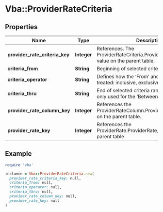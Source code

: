 # Vba::ProviderRateCriteria

## Properties

| Name | Type | Description | Notes |
| ---- | ---- | ----------- | ----- |
| **provider_rate_criteria_key** | **Integer** | References. The ProviderRateCriteria.ProviderRateCriteria_Key value on the parent table. |  |
| **criteria_from** | **String** | Beginning of selected criteria range. | [optional] |
| **criteria_operator** | **String** | Defines how the ‘From’ and ‘Thru’ range is treated: inclusive, exclusive, matching, etc. | [optional] |
| **criteria_thru** | **String** | End of selected criteria range. This criterion is only used for the ‘Between’ operation. | [optional] |
| **provider_rate_column_key** | **Integer** | References the ProviderRateColumn.ProviderRateColumn_Key on the parent table. |  |
| **provider_rate_key** | **Integer** | References the ProviderRate.ProviderRate_Key value on the parent table. |  |

## Example

```ruby
require 'vba'

instance = Vba::ProviderRateCriteria.new(
  provider_rate_criteria_key: null,
  criteria_from: null,
  criteria_operator: null,
  criteria_thru: null,
  provider_rate_column_key: null,
  provider_rate_key: null
)
```

